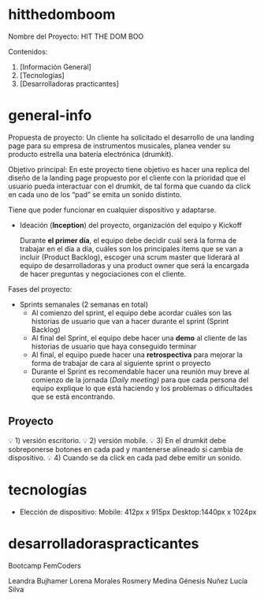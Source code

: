 # hitthedomboom

Nombre del Proyecto: HIT THE DOM BOO

Contenidos:
1. [Información General]
2. [Tecnologías]
3. [Desarrolladoras practicantes]

# general-info

 Propuesta de proyecto: Un cliente ha solicitado el desarrollo de una landing page para su empresa de instrumentos musicales, planea vender su producto estrella una batería electrónica (drumkit).

Objetivo principal: En este proyecto tiene objetivo es hacer una replica del diseño de la landing page propuesto por el cliente con la prioridad que el usuario pueda interactuar con el drumkit, de tal forma que cuando da click en cada uno de los “pad” se emita un sonido distinto.

Tiene que poder funcionar en cualquier dispositivo y adaptarse.

- Ideación (**Inception**) del proyecto, organización del equipo y Kickoff

    Durante **el primer día**, el equipo debe decidir cuál será la forma de trabajar en el día a día, cuáles son los principales items que se van a incluir (Product Backlog), escoger una scrum master que liderará al equipo de desarrolladoras y una product owner que será la encargada de hacer preguntas y negociaciones con el cliente.

Fases del proyecto:
- Sprints semanales (2 semanas en total)
    - Al comienzo del sprint, el equipo debe acordar cuáles son las historias de usuario que van a hacer durante el sprint (Sprint Backlog)
    - Al final del Sprint, el equipo debe hacer una **demo** al cliente de las historias de usuario que haya conseguido terminar
    - Al final, el equipo puede hacer una **retrospectiva** para mejorar la forma de trabajar de cara al siguiente sprint o proyecto
    - Durante el Sprint es recomendable hacer una reunión muy breve al comienzo de la jornada (*Daily meeting)* para que cada persona del equipo explique lo que está haciendo y los problemas o dificultades que se está encontrando.

## Proyecto

💡 1) versión escritorio.
💡 2) versión mobile.
💡 3) En el drumkit debe sobreponerse botones en cada pad y mantenerse alineado si cambia de dispositivo.
💡 4)  Cuando se da click en cada pad debe emitir un sonido.


# tecnologías
- Elección de dispositivo:
Mobile: 412px x 915px
Desktop:1440px x 1024px


# desarrolladoraspracticantes

Bootcamp FemCoders

Leandra Bujhamer
Lorena Morales
Rosmery Medina
Génesis Nuñez
Lucía Silva